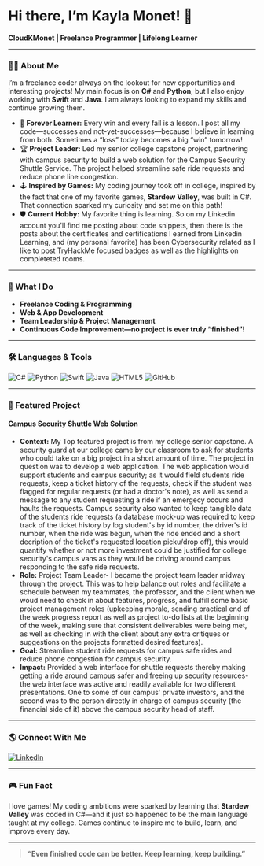 # Hi there, I’m Kayla Monet! 👋

**CloudKMonet | Freelance Programmer | Lifelong Learner**

---

### 👩‍💻 About Me

I’m a freelance coder always on the lookout for new opportunities and interesting projects! My main focus is on **C#** and **Python**, but I also enjoy working with **Swift** and **Java**. I am always looking to expand my skills and continue growing them.

- 🌱 **Forever Learner:** Every win and every fail is a lesson. I post all my code—successes and not-yet-successes—because I believe in learning from both. Sometimes a “loss” today becomes a big “win” tomorrow!
- 🏆 **Project Leader:** Led my senior college capstone project, partnering with campus security to build a web solution for the Campus Security Shuttle Service. The project helped streamline safe ride requests and reduce phone line congestion.
- 🕹️ **Inspired by Games:** My coding journey took off in college, inspired by the fact that one of my favorite games, **Stardew Valley**, was built in C#. That connection sparked my curiosity and set me on this path!
- 🛡️ **Current Hobby:** My favorite thing is learning. So on my Linkedin account you'll find me posting about code snippets, then there is the posts about the certificates and certifications I earned from Linkedin Learning, and (my personal favorite) has been Cybersecurity related as I like to post TryHackMe focused badges as well as the highlights on completeted rooms. 

---

### 💼 What I Do

- **Freelance Coding & Programming**  
- **Web & App Development**  
- **Team Leadership & Project Management**  
- **Continuous Code Improvement—no project is ever truly “finished”!**

---

### 🛠️ Languages & Tools

![C#](https://img.shields.io/badge/C%23-239120?style=flat&logo=c-sharp&logoColor=white)
![Python](https://img.shields.io/badge/Python-3776AB?style=flat&logo=python&logoColor=white)
![Swift](https://img.shields.io/badge/Swift-FA7343?style=flat&logo=swift&logoColor=white)
![Java](https://img.shields.io/badge/Java-007396?style=flat&logo=java&logoColor=white)
![HTML5](https://img.shields.io/badge/HTML5-E34F26?style=flat&logo=html5&logoColor=white)
![GitHub](https://img.shields.io/badge/GitHub-181717?style=flat&logo=github&logoColor=white)

---

### 🚀 Featured Project

#### Campus Security Shuttle Web Solution
- **Context:** My Top featured project is from my college senior capstone. A security guard at our college came by our classroom to ask for students who could take on a big project in a short amount of time. The project in question was to develop a web application. The web application would support students and campus security; as it would field students ride requests, keep a ticket history of the requests, check if the student was flagged for regular requests (or had a doctor's note), as well as send a message to any student requesting a ride if an emergecy occurs and haults the requests. Campus security also wanted to keep tangible data of the students ride requests (a database mock-up was required to keep track of the ticket history by log student's by id number, the driver's id number, when the ride was begun, when the ride ended and a short decription of the ticket's requested location picku/drop off), this would quantify whether or not more investment could be justified for college security's campus vans as they would be driving around campus responding to the safe ride requests.
- **Role:** Project Team Leader- I became the project team leader midway through the project. This was to help balance out roles and facilitate a schedule between my teammates, the professor, and the client when we woud need to check in about features, progress, and fulfill some basic project management roles (upkeeping morale, sending practical end of the week progress report as well as project to-do lists at the beginning of the week, making sure that consistent deliverables were being met, as well as checking in with the client about any extra critiques or suggestions on the projects formatted desired features).
- **Goal:** Streamline student ride requests for campus safe rides and reduce phone congestion for campus security.  
- **Impact:** Provided a web interface for shuttle requests thereby making getting a ride around campus safer and freeing up security resources- the web interface was active and readily available for two different presentations. One to some of our campus' private investors, and the second was to the person directly in charge of campus security (the financial side of it) above the campus security head of staff.

---

### 🌎 Connect With Me

[![LinkedIn](https://img.shields.io/badge/-Kayla%20Monet-blue?style=flat&logo=linkedin&logoColor=white)](https://www.linkedin.com/in/kayla-monet-451b2a1ba)

---

### 🎮 Fun Fact

I love games! My coding ambitions were sparked by learning that **Stardew Valley** was coded in C#—and it just so happened to be the main language taught at my college. Games continue to inspire me to build, learn, and improve every day.

---

> **“Even finished code can be better. Keep learning, keep building.”**
